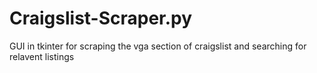 # Craigslist-Scraper.py
 GUI in tkinter for scraping the vga section of craigslist and searching for relavent listings
